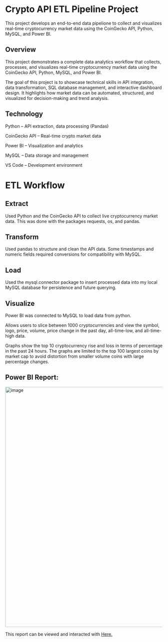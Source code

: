 # Crypto API ETL Pipeline Project
This project develops an end-to-end data pipelione to collect and visualizes real-time cryptocurrency market data using the CoinGecko API, Python, MySQL, and Power BI.

## Overview

This project demonstrates a complete data analytics workflow that collects, processes, and visualizes real-time cryptocurrency market data using the CoinGecko API, Python, MySQL, and Power BI.

The goal of this project is to showcase technical skills in API integration, data transformation, SQL database management, and interactive dashboard design. It highlights how market data can be automated, structured, and visualized for decision-making and trend analysis.

## Technology

Python – API extraction, data processing (Pandas)

CoinGecko API – Real-time crypto market data

Power BI – Visualization and analytics

MySQL – Data storage and management

VS Code – Development environment

# ETL Workflow

## Extract

Used Python and the CoinGecko API to collect live cryptocurrency market data. This was done with the packages requests, os, and pandas.

## Transform

Used pandas to structure and clean the API data. Some timestamps and numeric fields required conversions for compatibility with MySQL.

## Load

Used the mysql.connector package to insert processed data into my local MySQL database for persistence and future querying.

## Visualize

Power BI was connected to MySQL to load data from python.

Allows users to slice between 1000 cryptocurrencies and view the symbol, logo, price, volume, price change in the past day, all-time-low, and all-time-high data.

Graphs show the top 10 cryptocurrency rise and loss in terms of percentage in the past 24 hours. The graphs are limited to the top 100 largest coins by market cap to avoid distortion from smaller volume coins with large percentage changes.

## Power BI Report:

<img width="1324" height="765" alt="image" src="https://github.com/user-attachments/assets/760b5454-33a6-43a7-a09c-fba992988792" />

This report can be viewed and interacted with [Here.](https://app.powerbi.com/view?r=eyJrIjoiZTNmZmJiM2ItOTIyNS00NTlmLTk0MmUtNzRmMDQ2MzUxZjdhIiwidCI6IjYyMDRjNjEwLTZmYjUtNGQwNi04YzA0LWEyMWJkMDFmMmU0NSIsImMiOjF9)
